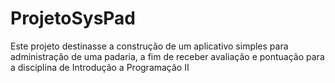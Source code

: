# ProjetoSysPad

Este projeto destinasse a construção de um aplicativo simples para administração de uma padaria, a fim de receber avaliação e pontuação para a disciplina de Introdução a Programação II
